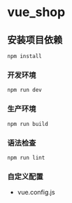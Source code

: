 # vue_shop

## 安装项目依赖
```
npm install
```

### 开发环境
```
npm run dev
```

### 生产环境
```
npm run build
```

### 语法检查
```
npm run lint
```

### 自定义配置
- vue.config.js
